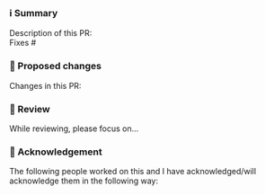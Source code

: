 <!-- This PR template was adapted from the Turing Way pull request template: 
https://github.com/alan-turing-institute/the-turing-way/edit/master/.github/PULL_REQUEST_TEMPLATE.md 
The text between these little arrows are comments and will not be shown in the pull request text on GitHub! -->

### ℹ️ Summary
<!-- Describe what your pull request does. What problem are you trying to fix? 
Please reference any related issue and use fixes/close to automatically close them, if relevant. 
For example: "Fixes #11", or "Addresses (but does not close) #23". -->

Description of this PR:  
Fixes #<Issuenumber>

### 📑 Proposed changes
<!-- Which changes are made to which files? -->
Changes in this PR:

### 👀 Review 
<!-- What should a reviewer concentrate their feedback on?
For example, you may guide the reviews to focus on the parts that are ready for comments -->

While reviewing, please focus on...

### 🤲 Acknowledgement
<!-- Please add contributors to this pull request to this repository. You can do so in the following ways:
- Add them in issue #6: https://github.com/UtrechtUniversity/dataprivacyhandbook/issues/6 
- Add them here following the instructions in issue #6 
- Mention here that they should still be added -->

The following people worked on this and I have acknowledged/will acknowledge them in the following way:
